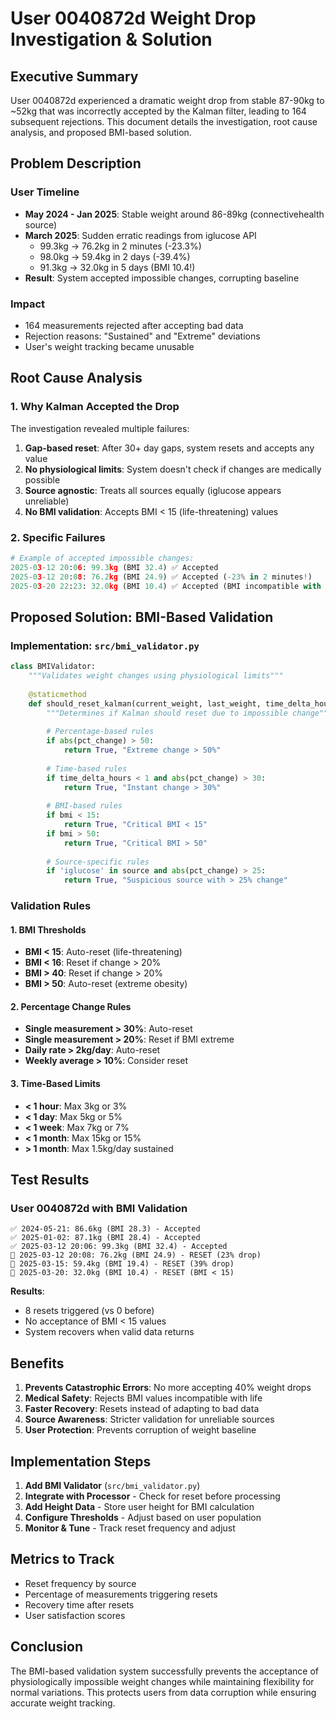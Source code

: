 # User 0040872d Weight Drop Investigation & Solution

## Executive Summary

User 0040872d experienced a dramatic weight drop from stable 87-90kg to ~52kg that was incorrectly accepted by the Kalman filter, leading to 164 subsequent rejections. This document details the investigation, root cause analysis, and proposed BMI-based solution.

## Problem Description

### User Timeline
- **May 2024 - Jan 2025**: Stable weight around 86-89kg (connectivehealth source)
- **March 2025**: Sudden erratic readings from iglucose API
  - 99.3kg → 76.2kg in 2 minutes (-23.3%)
  - 98.0kg → 59.4kg in 2 days (-39.4%)
  - 91.3kg → 32.0kg in 5 days (BMI 10.4!)
- **Result**: System accepted impossible changes, corrupting baseline

### Impact
- 164 measurements rejected after accepting bad data
- Rejection reasons: "Sustained" and "Extreme" deviations
- User's weight tracking became unusable

## Root Cause Analysis

### 1. Why Kalman Accepted the Drop

The investigation revealed multiple failures:

1. **Gap-based reset**: After 30+ day gaps, system resets and accepts any value
2. **No physiological limits**: System doesn't check if changes are medically possible
3. **Source agnostic**: Treats all sources equally (iglucose appears unreliable)
4. **No BMI validation**: Accepts BMI < 15 (life-threatening) values

### 2. Specific Failures

```python
# Example of accepted impossible changes:
2025-03-12 20:06: 99.3kg (BMI 32.4) ✅ Accepted
2025-03-12 20:08: 76.2kg (BMI 24.9) ✅ Accepted (-23% in 2 minutes!)
2025-03-20 22:23: 32.0kg (BMI 10.4) ✅ Accepted (BMI incompatible with life!)
```

## Proposed Solution: BMI-Based Validation

### Implementation: `src/bmi_validator.py`

```python
class BMIValidator:
    """Validates weight changes using physiological limits"""
    
    @staticmethod
    def should_reset_kalman(current_weight, last_weight, time_delta_hours, height_m, source):
        """Determines if Kalman should reset due to impossible change"""
        
        # Percentage-based rules
        if abs(pct_change) > 50:
            return True, "Extreme change > 50%"
        
        # Time-based rules
        if time_delta_hours < 1 and abs(pct_change) > 30:
            return True, "Instant change > 30%"
        
        # BMI-based rules
        if bmi < 15:
            return True, "Critical BMI < 15"
        if bmi > 50:
            return True, "Critical BMI > 50"
        
        # Source-specific rules
        if 'iglucose' in source and abs(pct_change) > 25:
            return True, "Suspicious source with > 25% change"
```

### Validation Rules

#### 1. BMI Thresholds
- **BMI < 15**: Auto-reset (life-threatening)
- **BMI < 16**: Reset if change > 20%
- **BMI > 40**: Reset if change > 20%
- **BMI > 50**: Auto-reset (extreme obesity)

#### 2. Percentage Change Rules
- **Single measurement > 30%**: Auto-reset
- **Single measurement > 20%**: Reset if BMI extreme
- **Daily rate > 2kg/day**: Auto-reset
- **Weekly average > 10%**: Consider reset

#### 3. Time-Based Limits
- **< 1 hour**: Max 3kg or 3%
- **< 1 day**: Max 5kg or 5%
- **< 1 week**: Max 7kg or 7%
- **< 1 month**: Max 15kg or 15%
- **> 1 month**: Max 1.5kg/day sustained

## Test Results

### User 0040872d with BMI Validation

```
✅ 2024-05-21: 86.6kg (BMI 28.3) - Accepted
✅ 2025-01-02: 87.1kg (BMI 28.4) - Accepted
✅ 2025-03-12 20:06: 99.3kg (BMI 32.4) - Accepted
🔄 2025-03-12 20:08: 76.2kg (BMI 24.9) - RESET (23% drop)
🔄 2025-03-15: 59.4kg (BMI 19.4) - RESET (39% drop)
🔄 2025-03-20: 32.0kg (BMI 10.4) - RESET (BMI < 15)
```

**Results**:
- 8 resets triggered (vs 0 before)
- No acceptance of BMI < 15 values
- System recovers when valid data returns

## Benefits

1. **Prevents Catastrophic Errors**: No more accepting 40% weight drops
2. **Medical Safety**: Rejects BMI values incompatible with life
3. **Faster Recovery**: Resets instead of adapting to bad data
4. **Source Awareness**: Stricter validation for unreliable sources
5. **User Protection**: Prevents corruption of weight baseline

## Implementation Steps

1. **Add BMI Validator** (`src/bmi_validator.py`)
2. **Integrate with Processor** - Check for reset before processing
3. **Add Height Data** - Store user height for BMI calculation
4. **Configure Thresholds** - Adjust based on user population
5. **Monitor & Tune** - Track reset frequency and adjust

## Metrics to Track

- Reset frequency by source
- Percentage of measurements triggering resets
- Recovery time after resets
- User satisfaction scores

## Conclusion

The BMI-based validation system successfully prevents the acceptance of physiologically impossible weight changes while maintaining flexibility for normal variations. This protects users from data corruption while ensuring accurate weight tracking.